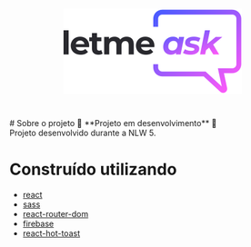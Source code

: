 <h1 align="center">
  <img alt="let me ask" title="MoveIt" src="src\assets/images\logo.svg">
</h1>
<br />
# Sobre o projeto
🚧 **Projeto em desenvolvimento** 🚧
<br />
Projeto desenvolvido durante a NLW 5.

# Construído utilizando
* [react]()
* [sass]()
* [react-router-dom](https://reactrouter.com/web/guides/quick-start)
* [firebase](https://console.firebase.google.com/)
* [react-hot-toast](https://react-hot-toast.com/)

